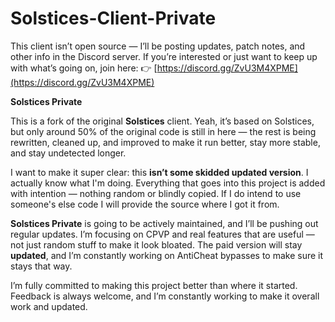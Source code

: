 # Solstices-Client-Private
This client isn’t open source — I’ll be posting updates, patch notes, and other info in the Discord server. If you’re interested or just want to keep up with what’s going on, join here: 👉 [https://discord.gg/ZvU3M4XPME](https://discord.gg/ZvU3M4XPME)


**Solstices Private**

This is a fork of the original **Solstices** client. Yeah, it’s based on Solstices, but only around 50% of the original code is still in here — the rest is being rewritten, cleaned up, and improved to make it run better, stay more stable, and stay undetected longer.

I want to make it super clear: this **isn’t some skidded updated version**. I actually know what I'm doing. Everything that goes into this project is added with intention — nothing random or blindly copied. 
If I do intend to use someone's else code I will provide the source where I got it from.

**Solstices Private** is going to be actively maintained, and I’ll be pushing out regular updates. I’m focusing on CPVP and real features that are useful — not just random stuff to make it look bloated. The paid version will stay **updated**, and I’m constantly working on AntiCheat bypasses to make sure it stays that way.

I’m fully committed to making this project better than where it started. Feedback is always welcome, and I’m constantly working to make it overall work and updated.
